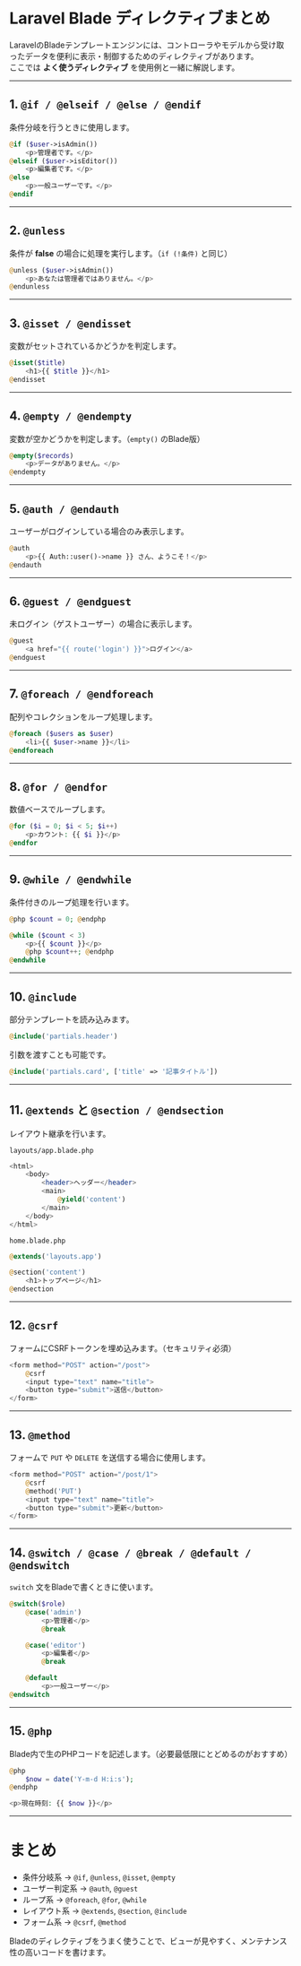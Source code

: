 # Laravel Blade ディレクティブまとめ

LaravelのBladeテンプレートエンジンには、コントローラやモデルから受け取ったデータを便利に表示・制御するためのディレクティブがあります。  
ここでは **よく使うディレクティブ** を使用例と一緒に解説します。

---

## 1. `@if / @elseif / @else / @endif`
条件分岐を行うときに使用します。

```php
@if ($user->isAdmin())
    <p>管理者です。</p>
@elseif ($user->isEditor())
    <p>編集者です。</p>
@else
    <p>一般ユーザーです。</p>
@endif
```

---

## 2. `@unless`
条件が **false** の場合に処理を実行します。（`if (!条件)` と同じ）

```php
@unless ($user->isAdmin())
    <p>あなたは管理者ではありません。</p>
@endunless
```

---

## 3. `@isset / @endisset`
変数がセットされているかどうかを判定します。

```php
@isset($title)
    <h1>{{ $title }}</h1>
@endisset
```

---

## 4. `@empty / @endempty`
変数が空かどうかを判定します。（`empty()` のBlade版）

```php
@empty($records)
    <p>データがありません。</p>
@endempty
```

---

## 5. `@auth / @endauth`
ユーザーがログインしている場合のみ表示します。

```php
@auth
    <p>{{ Auth::user()->name }} さん、ようこそ！</p>
@endauth
```

---

## 6. `@guest / @endguest`
未ログイン（ゲストユーザー）の場合に表示します。

```php
@guest
    <a href="{{ route('login') }}">ログイン</a>
@endguest
```

---

## 7. `@foreach / @endforeach`
配列やコレクションをループ処理します。

```php
@foreach ($users as $user)
    <li>{{ $user->name }}</li>
@endforeach
```

---

## 8. `@for / @endfor`
数値ベースでループします。

```php
@for ($i = 0; $i < 5; $i++)
    <p>カウント: {{ $i }}</p>
@endfor
```

---

## 9. `@while / @endwhile`
条件付きのループ処理を行います。

```php
@php $count = 0; @endphp

@while ($count < 3)
    <p>{{ $count }}</p>
    @php $count++; @endphp
@endwhile
```

---

## 10. `@include`
部分テンプレートを読み込みます。

```php
@include('partials.header')
```

引数を渡すことも可能です。

```php
@include('partials.card', ['title' => '記事タイトル'])
```

---

## 11. `@extends` と `@section / @endsection`
レイアウト継承を行います。

`layouts/app.blade.php`
```php
<html>
    <body>
        <header>ヘッダー</header>
        <main>
            @yield('content')
        </main>
    </body>
</html>
```

`home.blade.php`
```php
@extends('layouts.app')

@section('content')
    <h1>トップページ</h1>
@endsection
```

---

## 12. `@csrf`
フォームにCSRFトークンを埋め込みます。（セキュリティ必須）

```php
<form method="POST" action="/post">
    @csrf
    <input type="text" name="title">
    <button type="submit">送信</button>
</form>
```

---

## 13. `@method`
フォームで `PUT` や `DELETE` を送信する場合に使用します。

```php
<form method="POST" action="/post/1">
    @csrf
    @method('PUT')
    <input type="text" name="title">
    <button type="submit">更新</button>
</form>
```

---

## 14. `@switch / @case / @break / @default / @endswitch`
`switch` 文をBladeで書くときに使います。

```php
@switch($role)
    @case('admin')
        <p>管理者</p>
        @break

    @case('editor')
        <p>編集者</p>
        @break

    @default
        <p>一般ユーザー</p>
@endswitch
```

---

## 15. `@php`
Blade内で生のPHPコードを記述します。（必要最低限にとどめるのがおすすめ）

```php
@php
    $now = date('Y-m-d H:i:s');
@endphp

<p>現在時刻: {{ $now }}</p>
```

---

# まとめ
- 条件分岐系 → `@if`, `@unless`, `@isset`, `@empty`
- ユーザー判定系 → `@auth`, `@guest`
- ループ系 → `@foreach`, `@for`, `@while`
- レイアウト系 → `@extends`, `@section`, `@include`
- フォーム系 → `@csrf`, `@method`

Bladeのディレクティブをうまく使うことで、ビューが見やすく、メンテナンス性の高いコードを書けます。
